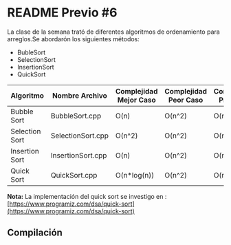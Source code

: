 # README Previo #6

La clase de la semana trató de diferentes algoritmos de ordenamiento para arreglos.Se abordarón los siguientes métodos:
- BubleSort
- SelectionSort
- InsertionSort
- QuickSort

| **Algoritmo** 	| **Nombre Archivo** 	| **Complejidad Mejor Caso** 	| **Complejidad Peor Caso** 	| **Complejidad Promedio** 	| **Complejidad en Espacio** 	|
|---	|---	|---	|---	|---	|---	|
| Bubble Sort 	| BubbleSort.cpp 	| O(n) 	| O(n^2) 	| O(n^2) 	| O(1) 	|
| Selection Sort 	| SelectionSort.cpp 	| O(n^2) 	| O(n^2) 	| O(n^2) 	| O(1) 	|
| Insertion Sort 	| InsertionSort.cpp 	| O(n) 	| O(n^2) 	| O(n^2) 	| O(1) 	|
| Quick Sort 	| QuickSort.cpp 	| O(n*log(n)) 	| O(n^2) 	| O(n*log(n)) 	| O(log(n)) 	|

**Nota:** La implementación del quick sort se investigo en : [https://www.programiz.com/dsa/quick-sort](https://www.programiz.com/dsa/quick-sort)
## Compilación